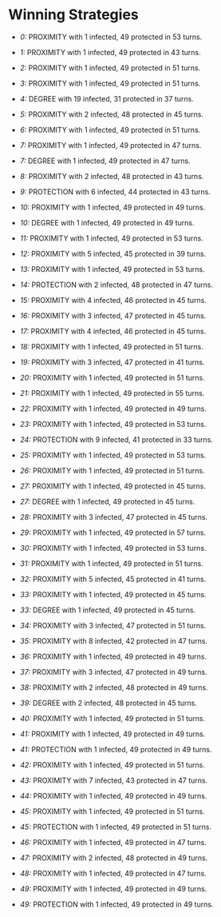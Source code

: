 # Winning Strategies

* _0:_ PROXIMITY with 1 infected, 49 protected in 53 turns.


* _1:_ PROXIMITY with 1 infected, 49 protected in 43 turns.


* _2:_ PROXIMITY with 1 infected, 49 protected in 51 turns.


* _3:_ PROXIMITY with 1 infected, 49 protected in 51 turns.


* _4:_ DEGREE with 19 infected, 31 protected in 37 turns.


* _5:_ PROXIMITY with 2 infected, 48 protected in 45 turns.


* _6:_ PROXIMITY with 1 infected, 49 protected in 51 turns.


* _7:_ PROXIMITY with 1 infected, 49 protected in 47 turns.


* _7:_ DEGREE with 1 infected, 49 protected in 47 turns.


* _8:_ PROXIMITY with 2 infected, 48 protected in 43 turns.


* _9:_ PROTECTION with 6 infected, 44 protected in 43 turns.


* _10:_ PROXIMITY with 1 infected, 49 protected in 49 turns.


* _10:_ DEGREE with 1 infected, 49 protected in 49 turns.


* _11:_ PROXIMITY with 1 infected, 49 protected in 53 turns.


* _12:_ PROXIMITY with 5 infected, 45 protected in 39 turns.


* _13:_ PROXIMITY with 1 infected, 49 protected in 53 turns.


* _14:_ PROTECTION with 2 infected, 48 protected in 47 turns.


* _15:_ PROXIMITY with 4 infected, 46 protected in 45 turns.


* _16:_ PROXIMITY with 3 infected, 47 protected in 45 turns.


* _17:_ PROXIMITY with 4 infected, 46 protected in 45 turns.


* _18:_ PROXIMITY with 1 infected, 49 protected in 51 turns.


* _19:_ PROXIMITY with 3 infected, 47 protected in 41 turns.


* _20:_ PROXIMITY with 1 infected, 49 protected in 51 turns.


* _21:_ PROXIMITY with 1 infected, 49 protected in 55 turns.


* _22:_ PROXIMITY with 1 infected, 49 protected in 49 turns.


* _23:_ PROXIMITY with 1 infected, 49 protected in 53 turns.


* _24:_ PROTECTION with 9 infected, 41 protected in 33 turns.


* _25:_ PROXIMITY with 1 infected, 49 protected in 53 turns.


* _26:_ PROXIMITY with 1 infected, 49 protected in 51 turns.


* _27:_ PROXIMITY with 1 infected, 49 protected in 45 turns.


* _27:_ DEGREE with 1 infected, 49 protected in 45 turns.


* _28:_ PROXIMITY with 3 infected, 47 protected in 45 turns.


* _29:_ PROXIMITY with 1 infected, 49 protected in 57 turns.


* _30:_ PROXIMITY with 1 infected, 49 protected in 53 turns.


* _31:_ PROXIMITY with 1 infected, 49 protected in 51 turns.


* _32:_ PROXIMITY with 5 infected, 45 protected in 41 turns.


* _33:_ PROXIMITY with 1 infected, 49 protected in 45 turns.


* _33:_ DEGREE with 1 infected, 49 protected in 45 turns.


* _34:_ PROXIMITY with 3 infected, 47 protected in 51 turns.


* _35:_ PROXIMITY with 8 infected, 42 protected in 47 turns.


* _36:_ PROXIMITY with 1 infected, 49 protected in 49 turns.


* _37:_ PROXIMITY with 3 infected, 47 protected in 49 turns.


* _38:_ PROXIMITY with 2 infected, 48 protected in 49 turns.


* _39:_ DEGREE with 2 infected, 48 protected in 45 turns.


* _40:_ PROXIMITY with 1 infected, 49 protected in 51 turns.


* _41:_ PROXIMITY with 1 infected, 49 protected in 49 turns.


* _41:_ PROTECTION with 1 infected, 49 protected in 49 turns.


* _42:_ PROXIMITY with 1 infected, 49 protected in 51 turns.


* _43:_ PROXIMITY with 7 infected, 43 protected in 47 turns.


* _44:_ PROXIMITY with 1 infected, 49 protected in 49 turns.


* _45:_ PROXIMITY with 1 infected, 49 protected in 51 turns.


* _45:_ PROTECTION with 1 infected, 49 protected in 51 turns.


* _46:_ PROXIMITY with 1 infected, 49 protected in 47 turns.


* _47:_ PROXIMITY with 2 infected, 48 protected in 49 turns.


* _48:_ PROXIMITY with 1 infected, 49 protected in 47 turns.


* _49:_ PROXIMITY with 1 infected, 49 protected in 49 turns.


* _49:_ PROTECTION with 1 infected, 49 protected in 49 turns.


